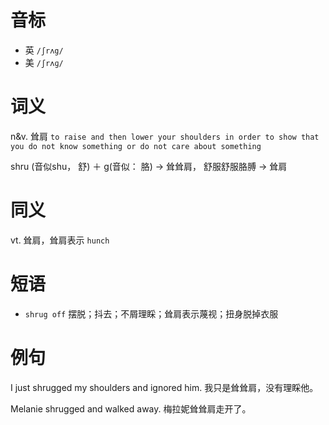 # 音标

- 英 `/ʃrʌg/`
- 美 `/ʃrʌɡ/`

# 词义

n&v. 耸肩
`to raise and then lower your shoulders in order to show that you do not know something or do not care about something`



shru (音似shu， 舒) ＋ g(音似：  胳) → 耸耸肩， 舒服舒服胳膊 → 耸肩

# 同义

vt. 耸肩，耸肩表示
`hunch`

# 短语

- `shrug off` 摆脱；抖去；不屑理睬；耸肩表示蔑视；扭身脱掉衣服

# 例句

I just shrugged my shoulders and ignored him.
我只是耸耸肩，没有理睬他。

Melanie shrugged and walked away.
梅拉妮耸耸肩走开了。


